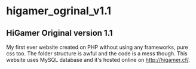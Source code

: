 # higamer_ogrinal_v1.1
 ## HiGamer Original version 1.1
 
 My first ever website created on PHP without using any frameworks, pure css too. The folder structure is awful and the code is a mess though.
 This website uses MySQL database and it's hosted online on http://higamer.cf/.
